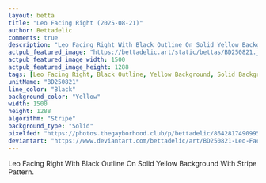 ```yaml
---
layout: betta
title: "Leo Facing Right (2025-08-21)"
author: Bettadelic
comments: true
description: "Leo Facing Right With Black Outline On Solid Yellow Background With Stripe Pattern."
actpub_featured_image: "https://bettadelic.art/static/bettas/BD250821.jpg"
actpub_featured_image_width: 1500
actpub_featured_image_height: 1288
tags: [Leo Facing Right, Black Outline, Yellow Background, Solid Background Pattern, Stripe Pattern, August 2025]
unitName: "BD250821"
line_color: "Black"
background_color: "Yellow"
width: 1500
height: 1288
algorithm: "Stripe"
background_type: "Solid"
pixelfed: "https://photos.thegayborhood.club/p/bettadelic/864281749099537942"
deviantart: "https://www.deviantart.com/bettadelic/art/BD250821-Leo-Facing-Right-2025-08-21-1232762056"
---
```


Leo Facing Right With Black Outline On Solid Yellow Background With Stripe Pattern.
